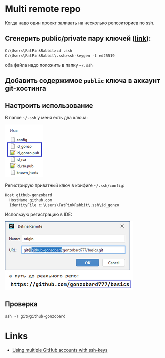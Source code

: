 # Multi remote repo

Когда надо один проект заливать на несколько репозиториев по ssh.

## Сгенерить public/private пару ключей ([link](https://docs.github.com/en/authentication/connecting-to-github-with-ssh/generating-a-new-ssh-key-and-adding-it-to-the-ssh-agent#generating-a-new-ssh-key)):

```shell
C:\Users\FatPinkRabbit>cd .ssh
C:\Users\FatPinkRabbit\.ssh>ssh-keygen -t ed25519
```

оба файла надо положить в папку `~/.ssh`

## Добавить содержимое `public` ключа в аккаунт git-хостинга

## Настроить использование

В папке `~/.ssh` у меня есть два ключа:

![ssh-list-of-dir](./pic/ssh-list-of-dir.png)

Регистрирую приватный ключ в конфиге `~/.ssh/config`:

```
Host github-gonzobard
  HostName github.com
  IdentityFile c:\Users\FatPinkRabbit\.ssh\id_gonzo
```

Использую регистрацию в IDE:

![define-remote](./pic/define-remote.png)

## Проверка

```shell
ssh -T git@github-gonzobard
```

# Links

- [Using multiple GitHub accounts with ssh-keys](https://gist.github.com/oanhnn/80a89405ab9023894df7)
